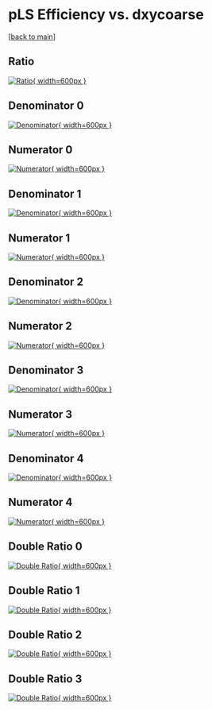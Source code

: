 # pLS Efficiency vs. dxycoarse

[[back to main](./)]



## Ratio

[![Ratio](../mtv/var/pLS_vtr_11_1_eff_dxycoarse.png){ width=600px }](../mtv/var/pLS_vtr_11_1_eff_dxycoarse.pdf)

## Denominator 0

[![Denominator](../mtv/den/pLS_vtr_11_1_eff_dxycoarse_den0.png){ width=600px }](../mtv/den/pLS_vtr_11_1_eff_dxycoarse_den0.pdf)

## Numerator 0

[![Numerator](../mtv/num/pLS_vtr_11_1_eff_dxycoarse_num0.png){ width=600px }](../mtv/num/pLS_vtr_11_1_eff_dxycoarse_num0.pdf)

## Denominator 1

[![Denominator](../mtv/den/pLS_vtr_11_1_eff_dxycoarse_den1.png){ width=600px }](../mtv/den/pLS_vtr_11_1_eff_dxycoarse_den1.pdf)

## Numerator 1

[![Numerator](../mtv/num/pLS_vtr_11_1_eff_dxycoarse_num1.png){ width=600px }](../mtv/num/pLS_vtr_11_1_eff_dxycoarse_num1.pdf)

## Denominator 2

[![Denominator](../mtv/den/pLS_vtr_11_1_eff_dxycoarse_den2.png){ width=600px }](../mtv/den/pLS_vtr_11_1_eff_dxycoarse_den2.pdf)

## Numerator 2

[![Numerator](../mtv/num/pLS_vtr_11_1_eff_dxycoarse_num2.png){ width=600px }](../mtv/num/pLS_vtr_11_1_eff_dxycoarse_num2.pdf)

## Denominator 3

[![Denominator](../mtv/den/pLS_vtr_11_1_eff_dxycoarse_den3.png){ width=600px }](../mtv/den/pLS_vtr_11_1_eff_dxycoarse_den3.pdf)

## Numerator 3

[![Numerator](../mtv/num/pLS_vtr_11_1_eff_dxycoarse_num3.png){ width=600px }](../mtv/num/pLS_vtr_11_1_eff_dxycoarse_num3.pdf)

## Denominator 4

[![Denominator](../mtv/den/pLS_vtr_11_1_eff_dxycoarse_den4.png){ width=600px }](../mtv/den/pLS_vtr_11_1_eff_dxycoarse_den4.pdf)

## Numerator 4

[![Numerator](../mtv/num/pLS_vtr_11_1_eff_dxycoarse_num4.png){ width=600px }](../mtv/num/pLS_vtr_11_1_eff_dxycoarse_num4.pdf)

## Double Ratio 0

[![Double Ratio](../mtv/ratio/pLS_vtr_11_1_eff_dxycoarse_ratio0.png){ width=600px }](../mtv/ratio/pLS_vtr_11_1_eff_dxycoarse_ratio0.pdf)

## Double Ratio 1

[![Double Ratio](../mtv/ratio/pLS_vtr_11_1_eff_dxycoarse_ratio1.png){ width=600px }](../mtv/ratio/pLS_vtr_11_1_eff_dxycoarse_ratio1.pdf)

## Double Ratio 2

[![Double Ratio](../mtv/ratio/pLS_vtr_11_1_eff_dxycoarse_ratio2.png){ width=600px }](../mtv/ratio/pLS_vtr_11_1_eff_dxycoarse_ratio2.pdf)

## Double Ratio 3

[![Double Ratio](../mtv/ratio/pLS_vtr_11_1_eff_dxycoarse_ratio3.png){ width=600px }](../mtv/ratio/pLS_vtr_11_1_eff_dxycoarse_ratio3.pdf)

